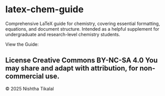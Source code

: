# latex-chem-guide
Comprehensive LaTeX guide for chemistry, covering essential formatting, equations, and document structure.
Intended as a helpful supplement for undergraduate and research-level chemistry students. 

View the Guide: 

License
Creative Commons BY-NC-SA 4.0
You may share and adapt with attribution, for non-commercial use.
--------------------------------------------------------------------
© 2025 Nishtha Tikalal
